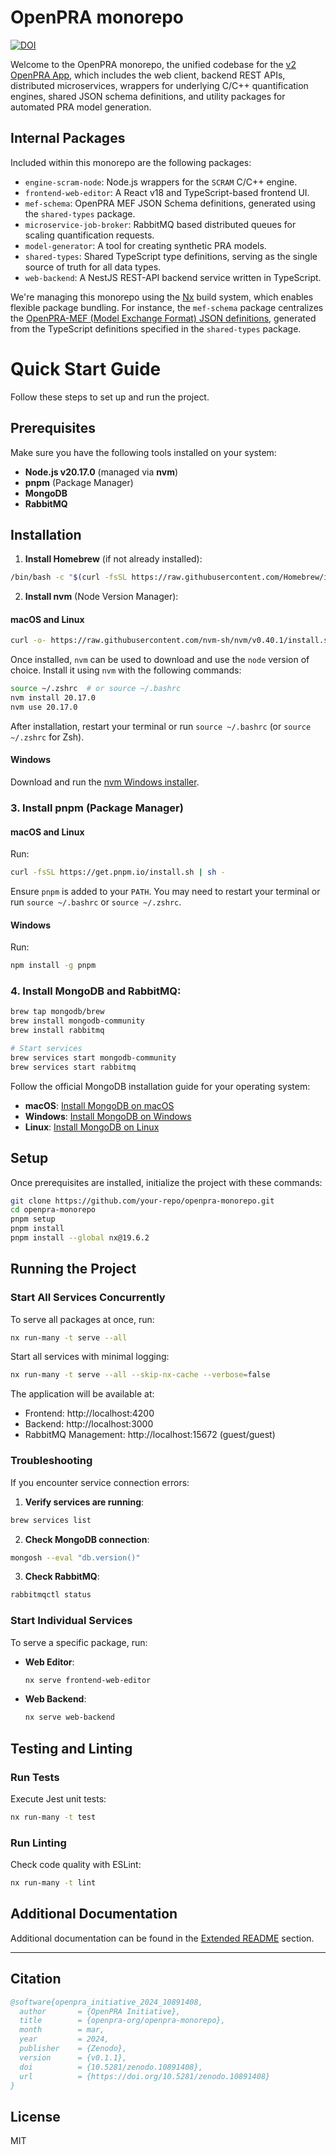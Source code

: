 # OpenPRA monorepo

<a href="https://doi.org/10.5281/zenodo.10891407"><img src="https://zenodo.org/badge/DOI/10.5281/zenodo.10891407.svg" alt="DOI"></a>

Welcome to the OpenPRA monorepo, the unified codebase for the [v2 OpenPRA App](https://v2.app.openpra.org/), which
includes the web client, backend REST APIs, distributed microservices, wrappers for underlying C/C++ quantification
engines, shared JSON schema definitions, and utility packages for automated PRA model generation.

## Internal Packages

Included within this monorepo are the following packages:

- `engine-scram-node`: Node.js wrappers for the `SCRAM` C/C++ engine.
- `frontend-web-editor`: A React v18 and TypeScript-based frontend UI.
- `mef-schema`: OpenPRA MEF JSON Schema definitions, generated using the `shared-types` package.
- `microservice-job-broker`: RabbitMQ based distributed queues for scaling quantification requests.
- `model-generator`: A tool for creating synthetic PRA models.
- `shared-types`: Shared TypeScript type definitions, serving as the single source of truth for all data types.
- `web-backend`: A NestJS REST-API backend service written in TypeScript.

We're managing this monorepo using the [Nx](https://nx.dev) build system, which enables flexible package bundling. For
instance, the `mef-schema` package centralizes the
[OpenPRA-MEF (Model Exchange Format) JSON definitions](https://docs.openpra.org/en/model-exchange-formats), generated
from the TypeScript definitions specified in the `shared-types` package.


# Quick Start Guide

Follow these steps to set up and run the project.

## Prerequisites

Make sure you have the following tools installed on your system:

- **Node.js v20.17.0** (managed via **nvm**)
- **pnpm** (Package Manager)
- **MongoDB**
- **RabbitMQ**

## Installation

1. **Install Homebrew** (if not already installed):
```bash
/bin/bash -c "$(curl -fsSL https://raw.githubusercontent.com/Homebrew/install/HEAD/install.sh)"
```

2. **Install nvm** (Node Version Manager):

#### macOS and Linux

```bash
curl -o- https://raw.githubusercontent.com/nvm-sh/nvm/v0.40.1/install.sh | bash
```

Once installed, `nvm` can be used to download and use the `node` version of choice. Install it using `nvm` with the
following commands:

```bash
source ~/.zshrc  # or source ~/.bashrc
nvm install 20.17.0
nvm use 20.17.0
```

After installation, restart your terminal or run `source ~/.bashrc` (or `source ~/.zshrc` for Zsh).

#### Windows

Download and run the [nvm Windows installer](https://github.com/coreybutler/nvm-windows/releases/latest/download/nvm-setup.zip).


### 3. Install **pnpm** (Package Manager)

#### macOS and Linux

Run:

```bash
curl -fsSL https://get.pnpm.io/install.sh | sh -
```

Ensure `pnpm` is added to your `PATH`. You may need to restart your terminal or run `source ~/.bashrc` or `source ~/.zshrc`.

#### Windows

Run:

```bash
npm install -g pnpm
```

### 4. **Install MongoDB and RabbitMQ**:

```bash
brew tap mongodb/brew
brew install mongodb-community
brew install rabbitmq

# Start services
brew services start mongodb-community
brew services start rabbitmq
```

Follow the official MongoDB installation guide for your operating system:

- **macOS**: [Install MongoDB on macOS](https://docs.mongodb.com/manual/tutorial/install-mongodb-on-os-x/)
- **Windows**: [Install MongoDB on Windows](https://docs.mongodb.com/manual/tutorial/install-mongodb-on-windows/)
- **Linux**: [Install MongoDB on Linux](https://docs.mongodb.com/manual/administration/install-on-linux/)

## Setup

Once prerequisites are installed, initialize the project with these commands:

```bash
git clone https://github.com/your-repo/openpra-monorepo.git
cd openpra-monorepo
pnpm setup
pnpm install
pnpm install --global nx@19.6.2
```

## Running the Project

### Start All Services Concurrently

To serve all packages at once, run:

```bash
nx run-many -t serve --all
```

Start all services with minimal logging:
```bash
nx run-many -t serve --all --skip-nx-cache --verbose=false
```

The application will be available at:
- Frontend: http://localhost:4200
- Backend: http://localhost:3000
- RabbitMQ Management: http://localhost:15672 (guest/guest)


### Troubleshooting

If you encounter service connection errors:

1. **Verify services are running**:
```bash
brew services list
```

2. **Check MongoDB connection**:
```bash
mongosh --eval "db.version()"
```

3. **Check RabbitMQ**:
```bash
rabbitmqctl status
```

### Start Individual Services

To serve a specific package, run:

- **Web Editor**:

  ```bash
  nx serve frontend-web-editor
  ```

- **Web Backend**:

  ```bash
  nx serve web-backend
  ```

## Testing and Linting

### Run Tests

Execute Jest unit tests:

```bash
nx run-many -t test
```

### Run Linting

Check code quality with ESLint:

```bash
nx run-many -t lint
```

## Additional Documentation

Additional documentation can be found in the [Extended README](README/README.md)
section.

---

## Citation
```bibtex
@software{openpra_initiative_2024_10891408,
  author       = {OpenPRA Initiative},
  title        = {openpra-org/openpra-monorepo},
  month        = mar,
  year         = 2024,
  publisher    = {Zenodo},
  version      = {v0.1.1},
  doi          = {10.5281/zenodo.10891408},
  url          = {https://doi.org/10.5281/zenodo.10891408}
}
```
## License

MIT

